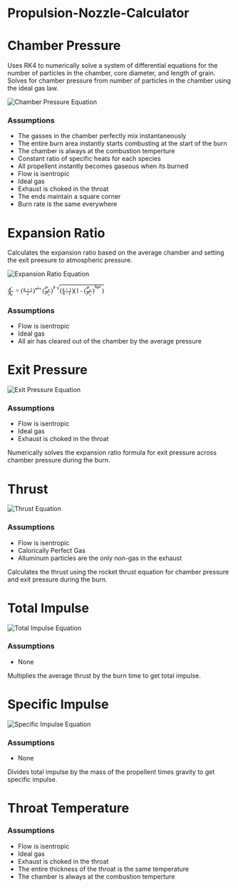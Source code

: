# Propulsion-Nozzle-Calculator

# Chamber Pressure

Uses RK4 to numerically solve a system of differential equations for the number of particles in the chamber, core diameter, and length of grain. Solves for chamber pressure from number of particles in the chamber using the ideal gas law.

![Chamber Pressure Equation]()

### Assumptions <br />
 - The gasses in the chamber perfectly mix instantaneously <br />
 - The entire burn area instantly starts combusting at the start of the burn <br />
 - The chamber is always at the combustion temperture <br />
 - Constant ratio of specific heats for each species <br />
 - All propellent instantly becomes gaseous when its burned <br />
 - Flow is isentropic <br />
 - Ideal gas <br />
 - Exhaust is choked in the throat <br />
 - The ends maintain a square corner <br />
 - Burn rate is the same everywhere <br />
	

# Expansion Ratio

Calculates the expansion ratio based on the average chamber and setting the exit preesure to atmospheric pressure.

![Expansion Ratio Equation](https://i.ibb.co/R3g0bwW/Screenshot-2022-12-09-134326.png)

 <math style="font-family:null" xmlns="http://www.w3.org/1998/Math/MathML"><mfrac><msup><mi>A</mi><mi>*</mi></msup><msub><mi>A</mi><mi>e</mi></msub></mfrac><mo>=</mo><msup><mrow><mo>(</mo><mfrac><mrow><mi>k</mi><mo>+</mo><mn>1</mn></mrow><mn>2</mn></mfrac><mo>)</mo></mrow><mfrac><mn>1</mn><mrow><mi>k</mi><mo>-</mo><mn>1</mn></mrow></mfrac></msup><msup><mrow><mo>(</mo><mfrac><msub><mi>P</mi><mi>e</mi></msub><msub><mi>P</mi><mn>0</mn></msub></mfrac><mo>)</mo></mrow><mfrac><mn>1</mn><mi>k</mi></mfrac></msup><msqrt><mo>(</mo><mfrac><mrow><mi>k</mi><mo>+</mo><mn>1</mn></mrow><mrow><mi>k</mi><mo>-</mo><mn>1</mn></mrow></mfrac><mo>)</mo><mo>(</mo><mn>1</mn><mo>-</mo><msup><mrow><mo>(</mo><mfrac><msub><mi>P</mi><mi>e</mi></msub><msub><mi>P</mi><mn>0</mn></msub></mfrac><mo>)</mo></mrow><mfrac><mrow><mi>k</mi><mo>-</mo><mn>1</mn></mrow><mi>k</mi></mfrac></msup><mo>)</mo></msqrt></math>	
 
### Assumptions <br />
 - Flow is isentropic <br />
 - Ideal gas <br />
 - All air has cleared out of the chamber by the average pressure <br />


# Exit Pressure

![Exit Pressure Equation](https://i.ibb.co/tDyTyK4/Screenshot-2022-12-09-134445.png)

### Assumptions <br />
 - Flow is isentropic <br />
 - Ideal gas <br />
 - Exhaust is choked in the throat <br />

Numerically solves the expansion ratio formula for exit pressure across chamber pressure during the burn.


# Thrust

![Thrust Equation](https://i.ibb.co/MVBhtS3/Screenshot-2022-12-09-134554.png)

### Assumptions <br />
 - Flow is isentropic <br />
 - Calorically Perfect Gas <br />
 - Alluminum particles are the only non-gas in the exhaust <br />

Calculates the thrust using the rocket thrust equation for chamber pressure and exit pressure during the burn.


# Total Impulse

![Total Impulse Equation](https://i.ibb.co/QYkVXVH/Screenshot-2022-12-09-134634.png)

### Assumptions <br />
 - None <br />

Multiplies the average thrust by the burn time to get total impulse.


# Specific Impulse

![Specific Impulse Equation]()

### Assumptions <br />
 - None <br />
	
Divides total impulse by the mass of the propellent times gravity to get specific impulse.


# Throat Temperature

### Assumptions <br />
 - Flow is isentropic <br />
 - Ideal gas <br />
 - Exhaust is choked in the throat <br />
 - The entire thickness of the throat is the same temperature <br />
 - The chamber is always at the combustion temperture <br />
	

